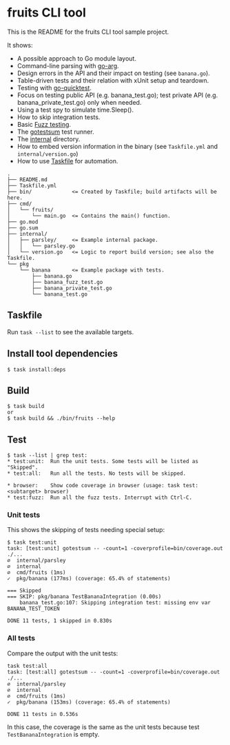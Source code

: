 # fruits CLI tool

This is the README for the fruits CLI tool sample project.

It shows:
- A possible approach to Go module layout.
- Command-line parsing with [go-arg](https://github.com/alexflint/go-arg).
- Design errors in the API and their impact on testing (see `banana.go`).
- Table-driven tests and their relation with xUnit setup and teardown.
- Testing with [go-quicktest](https://github.com/go-quicktest/qt).
- Focus on testing public API (e.g. banana_test.go); test private API (e.g. banana_private_test.go) only when needed.
- Using a test spy to simulate time.Sleep().
- How to skip integration tests.
- Basic [Fuzz testing](https://go.dev/security/fuzz/).
- The [gotestsum](https://github.com/gotestyourself/gotestsum) test runner.
- The [internal](https://dave.cheney.net/2019/10/06/use-internal-packages-to-reduce-your-public-api-surface) directory.
- How to embed version information in the binary (see `Taskfile.yml` and `internal/version.go`)
- How to use [Taskfile](https://taskfile.dev) for automation.

```
.
├── README.md
├── Taskfile.yml
├── bin/             <= Created by Taskfile; build artifacts will be here.
├── cmd/
│   └── fruits/
│       └── main.go  <= Contains the main() function.
├── go.mod
├── go.sum
├── internal/
│   ├── parsley/     <= Example internal package.
│   │   └── parsley.go
│   └── version.go   <= Logic to report build version; see also the Taskfile.
└── pkg
    └── banana       <= Example package with tests.
        ├── banana.go
        ├── banana_fuzz_test.go
        ├── banana_private_test.go
        └── banana_test.go
```

## Taskfile

Run `task --list` to see the available targets.

## Install tool dependencies

```
$ task install:deps
```

## Build

```
$ task build
or
$ task build && ./bin/fruits --help
```

## Test

```
$ task --list | grep test:
* test:unit:  Run the unit tests. Some tests will be listed as "Skipped".
* test:all:   Run all the tests. No tests will be skipped.

* browser:    Show code coverage in browser (usage: task test:<subtarget> browser)
* test:fuzz:  Run all the fuzz tests. Interrupt with Ctrl-C.
```

### Unit tests

This shows the skipping of tests needing special setup:

```
$ task test:unit
task: [test:unit] gotestsum -- -count=1 -coverprofile=bin/coverage.out ./...
∅  internal/parsley
∅  internal
∅  cmd/fruits (1ms)
✓  pkg/banana (177ms) (coverage: 65.4% of statements)

=== Skipped
=== SKIP: pkg/banana TestBananaIntegration (0.00s)
    banana_test.go:107: Skipping integration test: missing env var BANANA_TEST_TOKEN

DONE 11 tests, 1 skipped in 0.830s
```

### All tests

Compare the output with the unit tests:

```
task test:all
task: [test:all] gotestsum -- -count=1 -coverprofile=bin/coverage.out ./...
∅  internal/parsley
∅  internal
∅  cmd/fruits (1ms)
✓  pkg/banana (153ms) (coverage: 65.4% of statements)

DONE 11 tests in 0.536s
```

In this case, the coverage is the same as the unit tests because test `TestBananaIntegration` is empty.
